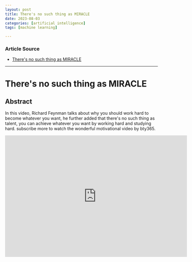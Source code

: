 ```yaml
---
layout: post
title: There's no such thing as MIRACLE 
date: 2023-08-03
categories: [artificial intelligence]
tags: [machine learning]

---
```


### Article Source

* [There's no such thing as MIRACLE](https://www.youtube.com/watch?v=bAX27XRHMH8)

---

# There's no such thing as MIRACLE

## Abstract

In this video, Richard Feynman talks about why you should work hard to become whatever you want, he further added that there's no such thing as talent, you can achieve whatever you want by working hard and studying hard.  subscribe more to watch the wonderful motivational video by bty365.



<iframe width="600" height="400" src="https://www.youtube.com/embed/bAX27XRHMH8" title="YouTube video player" frameborder="0" allow="accelerometer; autoplay; clipboard-write; encrypted-media; gyroscope; picture-in-picture; web-share" allowfullscreen></iframe>